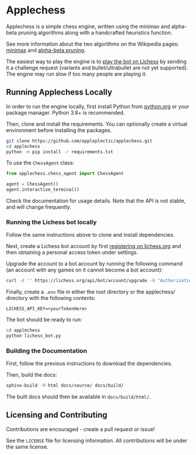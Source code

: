 # Applechess

Applechess is a simple chess engine, written using the minimax and alpha-beta pruning algorithms along with a handcrafted heuristics function.

See more information about the two algorithms on the Wikipedia pages: [minimax](https://en.wikipedia.org/wiki/Minimax) and [alpha-beta pruning](https://en.wikipedia.org/wiki/Alpha%E2%80%93beta_pruning).

The easiest way to play the engine is to [play the bot on Lichess](https://lichess.org/@/apple-chess) by sending it a challenge request (variants and bullet/ultrabullet are not yet supported).
The engine may run slow if too many people are playing it. 

## Running Applechess Locally

In order to run the engine locally, first install Python from [python.org](https://python.org) or your package manager.
Python 3.8+ is recommended.

Then, clone and install the requirements. You can optionally create a virtual environment before installing the packages.
```bash
git clone https://github.com/appleplectic/applechess.git
cd applechess
python -m pip install -r requirements.txt
```

To use the `ChessAgent` class:
```python
from applechess.chess_agent import ChessAgent

agent = ChessAgent()
agent.interactive_terminal()
```
Check the documentation for usage details. Note that the API is not stable, and will change frequently.

### Running the Lichess bot locally

Follow the same instructions above to clone and install dependencies.

Next, create a Lichess bot account by first [registering on lichess.org](https://lichess.org/signup) and then obtaining a personal access token under settings.

Upgrade the account to a bot account by running the following command (an account with any games on it cannot become a bot account):
```bash
curl -d '' https://lichess.org/api/bot/account/upgrade -H "Authorization: Bearer <yourTokenHere>"
```

Finally, create a `.env` file in either the root directory or the applechess/ directory with the following contents:
```
LICHESS_API_KEY=<yourTokenHere>
```

The bot should be ready to run:
```bash
cd applechess
python lichess_bot.py
```

### Building the Documentation
First, follow the previous instructions to download the dependencies.

Then, build the docs:
```bash
sphinx-build -M html docs/source/ docs/build/
```

The built docs should then be available in `docs/build/html/`.

## Licensing and Contributing

Contributions are encouraged - create a pull request or issue!

See the `LICENSE` file for licensing information. All contributions will be under the same license.
